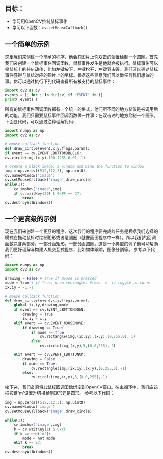 ## 目标：
- 学习用OpenCV控制鼠标事件
- 学习以下函数：`cv.setMouseCallback()`

## 一个简单的示例
这里我们来创建一个简单的程序，他会在图片上你双击的位置绘制一个圆圈。首先我们来创建一个鼠标事件回调函数，鼠标事件发生是他就会被执行。鼠标事件可以是鼠标上的任何动作，比如左键按下，左键松开，左键双击等。我们可以通过鼠标事件获得与鼠标对应的图片上的坐标。根据这些信息我们可以做任何我们想做的事。你可以通过执行下列代码查看所有被支持的鼠标事件：

```python
import cv2 as cv
events = [i for i in dir(cv) if 'EVENT' in i]
print( events )
```

所有的鼠标事件回调函数都有一个统一的格式，他们所不同的地方仅仅是被调用后的功能。我们只需要鼠标事件回调函数做一件事：在双击过的地方绘制一个圆形。下面是代码，可以通过注释理解代码:

```python
import numpy as np
import cv2 as cv

# mouse callback function
def draw_circle(event,x,y,flags,param):
if event == cv.EVENT_LBUTTONDBLCLK:
cv.circle(img,(x,y),100,(255,0,0),-1)

# Create a black image, a window and bind the function to window
img = np.zeros((512,512,3), np.uint8)
cv.namedWindow('image')
cv.setMouseCallback('image',draw_circle)
while(1):
    cv.imshow('image',img)
    if cv.waitKey(20) & 0xFF == 27:
        break
cv.destroyAllWindows()
```

## 一个更高级的示例
现在我们来创建一个更好的程序。这次我们的程序要完成的任务是根据我们选择的模式在拖动鼠标时绘制矩形或者是圆圈（就像画图程序中一样）。所以我们的回调函数包含两部分，一部分画矩形，一部分画圆圈。这是一个典型的例子他可以帮助我们更好理解与构建人机交互式程序，比如物体跟踪，图像分割等。
参考以下代码：

```python
import numpy as np
import cv2 as cv

drawing = False # true if mouse is pressed
mode = True # if True, draw rectangle. Press 'm' to toggle to curve
ix,iy = -1,-1

# mouse callback function
def draw_circle(event,x,y,flags,param):
    global ix,iy,drawing,mode
    if event == cv.EVENT_LBUTTONDOWN:
        drawing = True
        ix,iy = x,y
    elif event == cv.EVENT_MOUSEMOVE:
        if drawing == True:
            if mode == True:
                cv.rectangle(img,(ix,iy),(x,y),(0,255,0),-1)
            else:
                cv.circle(img,(x,y),5,(0,0,255),-1)

    elif event == cv.EVENT_LBUTTONUP:
        drawing = False
        if mode == True:
            cv.rectangle(img,(ix,iy),(x,y),(0,255,0),-1)
        else:
            cv.circle(img,(x,y),5,(0,0,255),-1)
```
接下来，我们必须将此鼠标回调函数绑定到OpenCV窗口。在主循环中，我们应该把按键'm'设置为切换绘制矩形还是圆形。
参考以下代码：

```python
img = np.zeros((512,512,3), np.uint8)
cv.namedWindow('image')
cv.setMouseCallback('image',draw_circle)

while(1):
    cv.imshow('image',img)
    k = cv.waitKey(1) & 0xFF
    if k == ord('m'):
        mode = not mode
    elif k == 27:
        break
cv.destroyAllWindows()
```